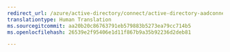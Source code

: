 ```yaml
---
redirect_url: /azure/active-directory/connect/active-directory-aadconnect-feature-preview
translationtype: Human Translation
ms.sourcegitcommit: aa20b20c86763791eb579883b5273ea79cc714b5
ms.openlocfilehash: 26539e2f95406e1d11f867b9a35b92236d2deb81

---
```




<!--HONumber=Feb17_HO2-->


